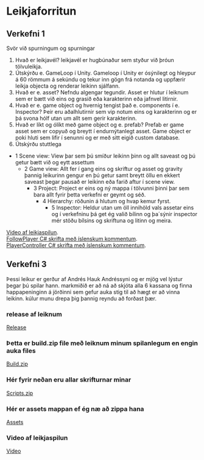 # Leikjaforritun

## Verkefni 1
Svör við spurningum og spurningar
1. Hvað er leikjavél? leikjavél er hugbúnaður sem styður við þróun tölvuleikja.
2. Útskýrðu e. GameLoop í Unity. Gameloop í Unity er ósýnilegt og hleypur á 60 römmum á sekúndu og tekur inn gögn frá notanda og uppfærir leikja objecta og renderar leikinn sjálfann. 
3. Hvað er e. asset? Nefndu algengar tegundir. Asset er hlutur í leiknum sem er bætt við eins og grasið eða karakterinn eða jafnvel litirnir.
4. Hvað er e. game object og hvernig tengist það e. components í e. Inspector? Þeir eru aðalhlutirnir sem vip notum eins og karakterinn og er þá svona hólf utan um allt sem gerir karakterinn.
5. Hvað er líkt og ólíkt með game object og e. prefab? Prefab er game asset sem er copyuð og breytt í endurnýtanlegt asset. Game object er poki hluti sem lifir í senunni og er með sitt eigið custom database.
6. Útskýrðu stuttlega
  - 1 Scene view: View þar sem þú smíður leikinn þinn og allt saveast og þú getur bætt við og eytt assettum
    - 2 Game view: Allt fer í gang eins og skriftur og asset og gravity þannig leikurinn gengur en þú getur samt breytt öllu en ekkert saveast þegar pausað er leikinn eða farið aftur í scene view.
      - 3 Project: Project er eins og ný mappa í tölvunni þinni þar sem bara allt fyrir þetta verkefni er geymt og séð.
        - 4 Hierarchy: röðunin á hlutum og hvap kemur fyrst.
           - 5 Inspector: Heldur utan um öll innihöld vals assetar eins og í verkefninu þá get ég valið bílinn og þa´sýnir inspector mér stöðu bílsins og skriftuna og litinn og meira.

[Video af leikjaspilun](https://youtu.be/V11VklUQpxI).<br>
[FollowPlayer C# skrifta með íslenskum kommentum](https://github.com/AndresHaukur/Leikjaforritun/blob/main/FollowPlayer.cs).<br>
[PlayerController C# skrifta með íslenskum kommentum](https://github.com/AndresHaukur/Leikjaforritun/blob/main/PlayerController.cs).<br>


## Verkefni 3
Þessi leikur er gerður af Andrés Hauk Andréssyni og er mjög vel lýstur þegar þú spilar hann. markmiðið er að ná að skjóta alla 6 kassana og finna happapeninginn á jörðinni sem gefur auka stig til að hægt er að vinna leikinn.
kúlur munu drepa þig þannig reyndu að forðast þær.
### release af leiknum
[Release](https://github.com/AndresHaukur/Leikjaforritun/releases/tag/v1.0.0)
### Þetta er build.zip file með leiknum minum spilanlegum en engin auka files
[Build.zip](https://github.com/AndresHaukur/Leikjaforritun/files/10066437/Build.zip)
### Hér fyrir neðan eru allar skrifturnar minar
[Scripts.zip](https://github.com/AndresHaukur/Leikjaforritun/files/10066488/Scripts.zip)
### Hér er assets mappan ef ég næ að zippa hana
[Assets](https://drive.google.com/drive/folders/1YjSXwx23iAYWFORL9Cf8CfYHpI9wHiOe?usp=sharing)
### Video af leikjaspilun
[Video](https://youtu.be/IyBRvObIr6U)
